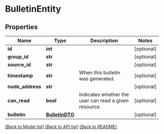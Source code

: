 # BulletinEntity

## Properties
Name | Type | Description | Notes
------------ | ------------- | ------------- | -------------
**id** | **int** |  | [optional] 
**group_id** | **str** |  | [optional] 
**source_id** | **str** |  | [optional] 
**timestamp** | **str** | When this bulletin was generated. | [optional] 
**node_address** | **str** |  | [optional] 
**can_read** | **bool** | Indicates whether the user can read a given resource. | [optional] 
**bulletin** | [**BulletinDTO**](BulletinDTO.md) |  | [optional] 

[[Back to Model list]](../README.md#documentation-for-models) [[Back to API list]](../README.md#documentation-for-api-endpoints) [[Back to README]](../README.md)


